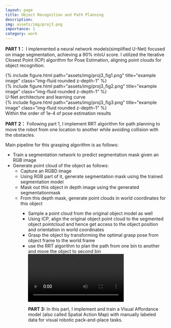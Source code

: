 ```yaml
---
layout: page
title: Object Recognition and Path Planning
description:
img: assets/img/proj3.png
importance: 1
category: work
---
```

**PART 1：**
I implemented a neural network models(simplified U-Net) focused on image segmentation, achieving a 90% mIoU score. I utilized the Iterative Closest Point (ICP) algorithm for Pose Estimation, aligning point clouds for object recognition. 

<div class="row justify-content-sm-center">
    <div class="col-sm-6 mt-3 mt-md-0">
        {% include figure.html path="assets/img/proj3_fig1.png" title="example image" class="img-fluid rounded z-depth-1" %}
    </div>
    <div class="col-sm-6 mt-3 mt-md-0">
        {% include figure.html path="assets/img/proj3_fig2.png" title="example image" class="img-fluid rounded z-depth-1" %}
    </div>
</div>
<div class="caption">
    U-Net architecture and learning curve
</div>
<div class="row">
    <div class="col-sm mt-3 mt-md-0">
        {% include figure.html path="assets/img/proj3_fig3.png" title="example image" class="img-fluid rounded z-depth-1" %}
    </div>
</div>
<div class="caption">
    Within the order of 1e-4 of pose estimation results
</div>

**PART 2：**
Following part 1, I implement RRT algorithm for path planning to move the robot from one location to another while avoiding collision with the obstacles. 

Main pipeline for this grasping algorithm is as follows:
<ul>
  <li>Train a segmentation network to predict segmentation mask given an RGB image</li>
  <li>Generate point cloud of the object as follows:
    <ul>
      <li>Capture an RGBD image</li>
      <li>Using RGB part of it, generate segmentation mask using the trained segmentation model</li>
      <li>Mask out this object in depth image using the generated segmentationmask</li>
      <li>From this depth mask, generate point clouds in world coordinates for this object</li>

<ul>
  <li>Sample a point cloud from the original object model as well</li>
  <li>Using ICP, align the original object point cloud to the segmented object pointcloud and hence get access to the object position and orientation in world coordinates</li>
  <li>Grasp the object by transforming the optimal grasp pose from object frame to the world frame</li>
  <li>use the RRT algorithm to plan the path from one bin to another and move the object to second bin</li>

<div class="row justify-content-sm-center align-items-center">
    <div class="col-sm-9 mt-3 mt-md-0">
        <video class="img-fluid rounded" controls>
            <source src="/assets/video/part4_recording.mp4" type="video/mp4">
            Your browser does not support the video tag.
        </video>
    </div>
</div>

**PART 3:**
In this part, I implement and train a Visual Affordance model (also called Spatial Action Map) with manually labeled data for visual robotic pack-and-place tasks.
